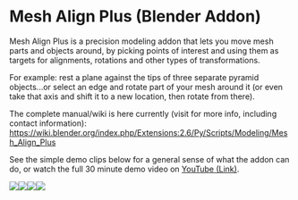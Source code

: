 # Mesh Align Plus (Blender Addon)
Mesh Align Plus is a precision modeling addon that lets you move mesh parts and objects around, by picking points of interest and using them as targets for alignments, rotations and other types of transformations.

For example: rest a plane against the tips of three separate pyramid objects...or select an edge and rotate part of your mesh around it (or even take that axis and shift it to a new location, then rotate from there).

The complete manual/wiki is here currently (visit for more info, including contact information): https://wiki.blender.org/index.php/Extensions:2.6/Py/Scripts/Modeling/Mesh_Align_Plus

See the simple demo clips below for a general sense of what the addon can do, or watch the full 30 minute demo video on <a href="https://www.youtube.com/watch?v=ebEkfAQ4OOk">YouTube (Link)</a>.

<div>
<div style="float:left"><img stlye="width:80px" src="http://i.stack.imgur.com/hi2Lw.gif"></div>
<div style="float:left"><img stlye="width:80px" src="http://i.stack.imgur.com/dOOF8.gif"></div>
<div style="float:left"><img stlye="width:80px" src="http://i.stack.imgur.com/IgMGY.gif"></div>
<div style="float:left"><img stlye="width:80px" src="http://i.stack.imgur.com/05uXX.gif"></div>
</div>
